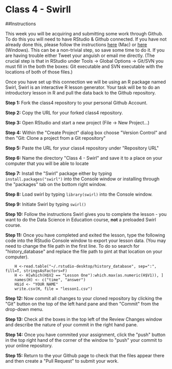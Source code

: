 # Class 4 - Swirll

##Instructions

This week you will be acquiring and submitting some work through Github. To do this you will need to have RStudio & Github connected. If you have not already done this, please follow the instructions [here](http://www.molecularecologist.com/2013/11/using-github-with-r-and-rstudio/) (Mac) or [here](http://www.r-bloggers.com/rstudio-and-github/) (Windows). This can be a non-trivial step, so save some time to do it. If you are having trouble either Tweet your anguish or email me directly. (The crucial step is that in RStudio under Tools -> Global Options -> Git/SVN you must fill in the both the boxes: Git executable and SVN executable with the locations of both of those files.)

Once you have set up this connection we will be using an R package named Swirl, Swirl is an interactive R lesson generator. Your task will be to do an introductory lesson in R and pull the data back to the Github repository.


**Step 1:** Fork the class4 repository to your personal Github Account.

**Step 2:** Copy the URL for your forked class4 repository.

**Step 3:** Open RStudio and start a new project (File -> New Project...)

**Step 4:** Within the "Create Project" dialog box choose "Version Control" and then "Git: Clone a project from a Git repository"

**Step 5:** Paste the URL for your class4 repository under "Repository URL"

**Step 6:** Name the directory "Class 4 - Swirl" and save it to a place on your computer that you will be able to locate

**Step 7:** Install the "Swirl" package either by typing `install.packages("swirl")` into the Console window or installing through the "packages" tab on the bottom right window.

**Step 8:** Load swirl by typing `library(swirl)` into the Console window.

**Step 9:** Initiate Swirl by typing `swirl()`

**Step 10:** Follow the instructions Swirl gives you to complete the lesson - you want to do the Data Science in Education course, **not** a preloaded Swirl course.

**Step 11:** Once you have completed and exited the lesson, type the following code into the RStudio Console window to export your lesson data. (You may need to change the file path in the first line. To do so search for "history_database" and replace the file path to pint at that location on your computer).

        H <-read.table("~/.rstudio-desktop/history_database", sep=":", fill=T, stringsAsFactors=F) 
        H <- H[which(H$V2 == "Lesson One"):which.max(as.numeric(H$V1)), ]
        names(H) <- c("time", "answer")
        H$id <- "YOUR NAME"
        write.csv(H, file = "lesson1.csv")

**Step 12:** Now commit all changes to your cloned repository by clicking the "Git" button on the top of the left hand pane and then "Commit" from the drop-down menu.

**Step 13:** Check all the boxes in the top left of the Review Changes window and describe the nature of your commit in the right hand pane.

**Step 14:** Once you have commited your assignment, click the "push" button in the top right hand of the corner of the window to "push" your commit to your online repository.

**Step 15:** Return to the your Github page to check that the files appear there and then create a "Pull Request" to submit your work.


        
